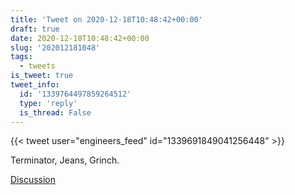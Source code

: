 ```yaml
---
title: 'Tweet on 2020-12-18T10:48:42+00:00'
draft: true
date: 2020-12-18T10:48:42+00:00
slug: '202012181048'
tags:
  - tweets
is_tweet: true
tweet_info:
  id: '1339764497859264512'
  type: 'reply'
  is_thread: False
---
```




{{< tweet user="engineers_feed" id="1339691849041256448" >}}

Terminator, Jeans, Grinch.

[Discussion](https://x.com/sytelus/status/1339764497859264512)
